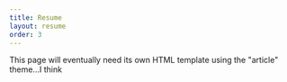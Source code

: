```yaml
---
title: Resume
layout: resume
order: 3
---
```

This page will eventually need its own HTML template using the "article" theme...I think

